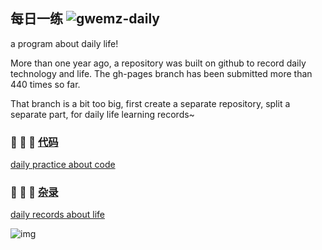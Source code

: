 ## 每日一练 ![gwemz-daily](https://img.shields.io/badge/gwemz-daily-critical.svg)

a program about daily life!

More than one year ago, a repository was built on github to record daily technology and life. The gh-pages branch has been submitted more than 440 times so far.

That branch is a bit too big, first create a separate repository, split a separate part, for daily life learning records~

### :pig: :pig: :pig: [代码](./code)

[daily practice about code](./code)

### :pig: :pig: :pig: [杂录](./life)

[daily records about life](./life)

![img](./imgs/daily_01.jpg)